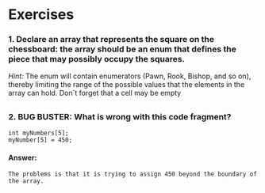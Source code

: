 # Exercises

### 1. Declare an array that represents the square on the chessboard: the array should be an enum that defines the piece that may possibly occupy the squares. 
 *Hint:* The enum will contain enumerators (Pawn, Rook, Bishop, and so on), thereby limiting the range of the possible values that the elements in the array can hold. Don´t forget that a cell may be empty  
##
### 2. **BUG BUSTER:** What is wrong with this code fragment?
```
int myNumbers[5];
myNumber[5] = 450;
```
#### Answer:
```
The problems is that it is trying to assign 450 beyond the boundary of the array.
```
